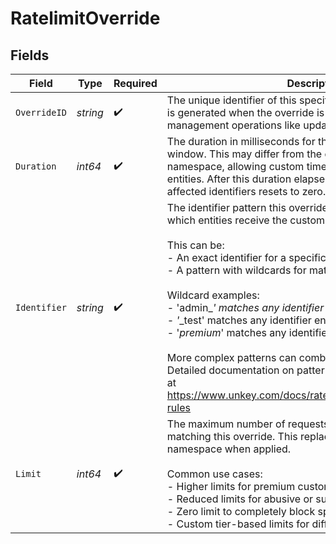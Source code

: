 # RatelimitOverride


## Fields

| Field                                                                                                                                                                                                                                                                                                                                                                                                                                                                                                                                                                                                                     | Type                                                                                                                                                                                                                                                                                                                                                                                                                                                                                                                                                                                                                      | Required                                                                                                                                                                                                                                                                                                                                                                                                                                                                                                                                                                                                                  | Description                                                                                                                                                                                                                                                                                                                                                                                                                                                                                                                                                                                                               |
| ------------------------------------------------------------------------------------------------------------------------------------------------------------------------------------------------------------------------------------------------------------------------------------------------------------------------------------------------------------------------------------------------------------------------------------------------------------------------------------------------------------------------------------------------------------------------------------------------------------------------- | ------------------------------------------------------------------------------------------------------------------------------------------------------------------------------------------------------------------------------------------------------------------------------------------------------------------------------------------------------------------------------------------------------------------------------------------------------------------------------------------------------------------------------------------------------------------------------------------------------------------------- | ------------------------------------------------------------------------------------------------------------------------------------------------------------------------------------------------------------------------------------------------------------------------------------------------------------------------------------------------------------------------------------------------------------------------------------------------------------------------------------------------------------------------------------------------------------------------------------------------------------------------- | ------------------------------------------------------------------------------------------------------------------------------------------------------------------------------------------------------------------------------------------------------------------------------------------------------------------------------------------------------------------------------------------------------------------------------------------------------------------------------------------------------------------------------------------------------------------------------------------------------------------------- |
| `OverrideID`                                                                                                                                                                                                                                                                                                                                                                                                                                                                                                                                                                                                              | *string*                                                                                                                                                                                                                                                                                                                                                                                                                                                                                                                                                                                                                  | :heavy_check_mark:                                                                                                                                                                                                                                                                                                                                                                                                                                                                                                                                                                                                        | The unique identifier of this specific rate limit override. This ID is generated when the override is created and can be used for management operations like updating or deleting the override.                                                                                                                                                                                                                                                                                                                                                                                                                           |
| `Duration`                                                                                                                                                                                                                                                                                                                                                                                                                                                                                                                                                                                                                | *int64*                                                                                                                                                                                                                                                                                                                                                                                                                                                                                                                                                                                                                   | :heavy_check_mark:                                                                                                                                                                                                                                                                                                                                                                                                                                                                                                                                                                                                        | The duration in milliseconds for this override's rate limit window. This may differ from the default duration for the namespace, allowing custom time windows for specific entities. After this duration elapses, the rate limit counter for affected identifiers resets to zero.                                                                                                                                                                                                                                                                                                                                         |
| `Identifier`                                                                                                                                                                                                                                                                                                                                                                                                                                                                                                                                                                                                              | *string*                                                                                                                                                                                                                                                                                                                                                                                                                                                                                                                                                                                                                  | :heavy_check_mark:                                                                                                                                                                                                                                                                                                                                                                                                                                                                                                                                                                                                        | The identifier pattern this override applies to. This determines which entities receive the custom rate limit.<br/><br/>This can be:<br/>- An exact identifier for a specific entity<br/>- A pattern with wildcards for matching multiple entities<br/><br/>Wildcard examples:<br/>- 'admin_*' matches any identifier starting with 'admin_'<br/>- '*_test' matches any identifier ending with '_test'<br/>- '*premium*' matches any identifier containing 'premium'<br/><br/>More complex patterns can combine multiple wildcards. Detailed documentation on pattern matching rules is available at https://www.unkey.com/docs/ratelimiting/overrides#wildcard-rules |
| `Limit`                                                                                                                                                                                                                                                                                                                                                                                                                                                                                                                                                                                                                   | *int64*                                                                                                                                                                                                                                                                                                                                                                                                                                                                                                                                                                                                                   | :heavy_check_mark:                                                                                                                                                                                                                                                                                                                                                                                                                                                                                                                                                                                                        | The maximum number of requests allowed for entities matching this override. This replaces the default limit for the namespace when applied.<br/><br/>Common use cases:<br/>- Higher limits for premium customers<br/>- Reduced limits for abusive or suspicious entities<br/>- Zero limit to completely block specific patterns<br/>- Custom tier-based limits for different customer segments                                                                                                                                                                                                                            |